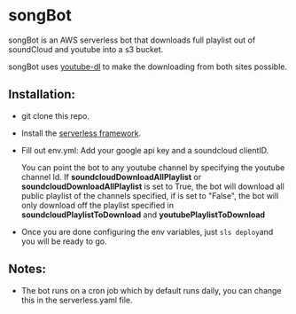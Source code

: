 # songBot

songBot is an AWS serverless bot that downloads full playlist out of soundCloud and youtube into a s3 bucket.

songBot uses [youtube-dl](https://youtube-dl.org/) to make the downloading from both sites possible.

## Installation:

* git clone this repo.
* Install the [serverless framework](https://serverless.com/framework/docs/providers/aws/guide/installation/).
* Fill out env.yml:
	Add your google api key and a soundcloud clientID.
	
	You can point the bot to any youtube channel by specifying the youtube channel Id. If **soundcloudDownloadAllPlaylist** or      	**soundcloudDownloadAllPlaylist** is set to True, the bot will download all public playlist of the channels specified, if is set 	 to "False", the bot will only download off the playlist specified in **soundcloudPlaylistToDownload** and	  											**youtubePlaylistToDownload**  

* Once you are done configuring the env variables, just `sls deploy`and you will be ready to go.

## Notes:

* The bot runs on a cron job which by default runs daily, you can change this in the serverless.yaml file.
